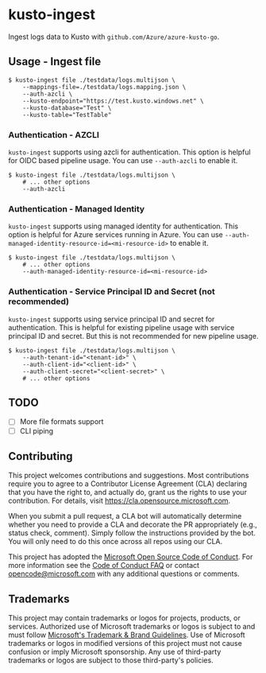 # kusto-ingest

Ingest logs data to Kusto with `github.com/Azure/azure-kusto-go`.

## Usage - Ingest file

```
$ kusto-ingest file ./testdata/logs.multijson \
    --mappings-file=./testdata/logs.mapping.json \
    --auth-azcli \
    --kusto-endpoint="https://test.kusto.windows.net" \
    --kusto-database="Test" \
    --kusto-table="TestTable"
```

### Authentication - AZCLI

`kusto-ingest` supports using azcli for authentication. This option is helpful for OIDC based pipeline usage.
You can use `--auth-azcli` to enable it.

```
$ kusto-ingest file ./testdata/logs.multijson \
    # ... other options
    --auth-azcli
```

### Authentication - Managed Identity

`kusto-ingest` supports using managed identity for authentication. This option is helpful for Azure services running in Azure.
You can use `--auth-managed-identity-resource-id=<mi-resource-id>` to enable it.

```
$ kusto-ingest file ./testdata/logs.multijson \
    # ... other options
    --auth-managed-identity-resource-id=<mi-resource-id>
```

### Authentication - Service Principal ID and Secret (not recommended)

`kusto-ingest` supports using service principal ID and secret for authentication. This is helpful for existing
pipeline usage with service principal ID and secret. But this is not recommended for new pipeline usage.

```
$ kusto-ingest file ./testdata/logs.multijson \
    --auth-tenant-id="<tenant-id>" \
    --auth-client-id="<client-id>" \
    --auth-client-secret="<client-secret>" \
    # ... other options
```

## TODO

- [ ] More file formats support
- [ ] CLI piping

## Contributing

This project welcomes contributions and suggestions.  Most contributions require you to agree to a
Contributor License Agreement (CLA) declaring that you have the right to, and actually do, grant us
the rights to use your contribution. For details, visit https://cla.opensource.microsoft.com.

When you submit a pull request, a CLA bot will automatically determine whether you need to provide
a CLA and decorate the PR appropriately (e.g., status check, comment). Simply follow the instructions
provided by the bot. You will only need to do this once across all repos using our CLA.

This project has adopted the [Microsoft Open Source Code of Conduct](https://opensource.microsoft.com/codeofconduct/).
For more information see the [Code of Conduct FAQ](https://opensource.microsoft.com/codeofconduct/faq/) or
contact [opencode@microsoft.com](mailto:opencode@microsoft.com) with any additional questions or comments.

## Trademarks

This project may contain trademarks or logos for projects, products, or services. Authorized use of Microsoft 
trademarks or logos is subject to and must follow 
[Microsoft's Trademark & Brand Guidelines](https://www.microsoft.com/en-us/legal/intellectualproperty/trademarks/usage/general).
Use of Microsoft trademarks or logos in modified versions of this project must not cause confusion or imply Microsoft sponsorship.
Any use of third-party trademarks or logos are subject to those third-party's policies.
